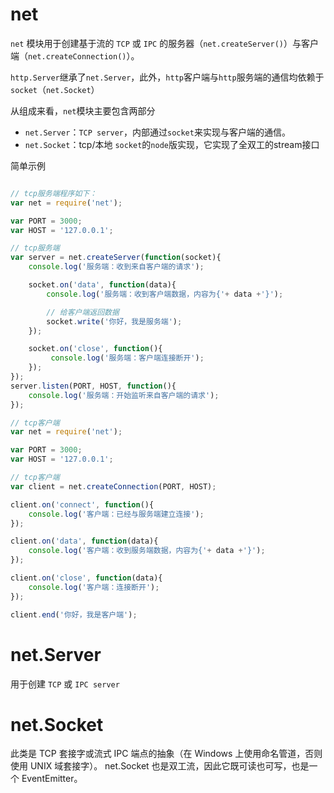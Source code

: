 # net 

`net` 模块用于创建基于流的 `TCP` 或 `IPC` 的服务器（`net.createServer()`）与客户端（`net.createConnection()`）。

`http.Server`继承了`net.Server`，此外，`http`客户端与`http`服务端的通信均依赖于`socket`（`net.Socket`）

从组成来看，`net`模块主要包含两部分

- `net.Server`：`TCP server`，内部通过`socket`来实现与客户端的通信。
- `net.Socket`：tcp/本地 `socket`的`node`版实现，它实现了全双工的stream接口

简单示例

```js

// tcp服务端程序如下：
var net = require('net');

var PORT = 3000;
var HOST = '127.0.0.1';

// tcp服务端
var server = net.createServer(function(socket){
    console.log('服务端：收到来自客户端的请求');

    socket.on('data', function(data){
        console.log('服务端：收到客户端数据，内容为{'+ data +'}');

        // 给客户端返回数据
        socket.write('你好，我是服务端');
    });

    socket.on('close', function(){
         console.log('服务端：客户端连接断开');
    });
});
server.listen(PORT, HOST, function(){
    console.log('服务端：开始监听来自客户端的请求');
});
```


```js
// tcp客户端
var net = require('net');

var PORT = 3000;
var HOST = '127.0.0.1';

// tcp客户端
var client = net.createConnection(PORT, HOST);

client.on('connect', function(){
    console.log('客户端：已经与服务端建立连接');
});

client.on('data', function(data){
    console.log('客户端：收到服务端数据，内容为{'+ data +'}');
});

client.on('close', function(data){
    console.log('客户端：连接断开');
});

client.end('你好，我是客户端');
```

# net.Server

用于创建 `TCP` 或 `IPC server`

# net.Socket

此类是 TCP 套接字或流式 IPC 端点的抽象（在 Windows 上使用命名管道，否则使用 UNIX 域套接字）。 net.Socket 也是双工流，因此它既可读也可写，也是一个 EventEmitter。

